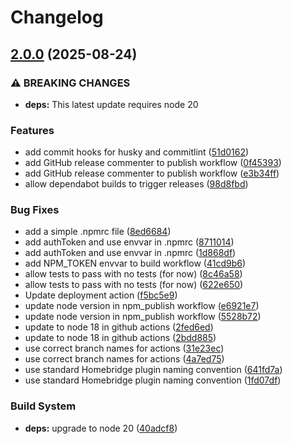 # Changelog

## [2.0.0](https://github.com/viamin/homebridge-rise-garden/compare/homebridge-rise-garden-v1.1.76...homebridge-rise-garden-v2.0.0) (2025-08-24)

### ⚠ BREAKING CHANGES

* **deps:** This latest update requires node 20

### Features

* add commit hooks for husky and commitlint ([51d0162](https://github.com/viamin/homebridge-rise-garden/commit/51d01623f471e566a0deab23174e0bec9124cbb2))
* add GitHub release commenter to publish workflow ([0f45393](https://github.com/viamin/homebridge-rise-garden/commit/0f453936e53c8029a4041ddd3d34d8b975d5a2ea))
* add GitHub release commenter to publish workflow ([e3b34ff](https://github.com/viamin/homebridge-rise-garden/commit/e3b34ffe773482b7e5ee7f7d8527427568002a83))
* allow dependabot builds to trigger releases ([98d8fbd](https://github.com/viamin/homebridge-rise-garden/commit/98d8fbd40414d5360cf2a89dba2874a58de768ed))

### Bug Fixes

* add a simple .npmrc file ([8ed6684](https://github.com/viamin/homebridge-rise-garden/commit/8ed6684463bba5948c487f2d33de9f417ca82783))
* add authToken and use envvar in .npmrc ([8711014](https://github.com/viamin/homebridge-rise-garden/commit/8711014bde45d6007b9d8aa5729ec9dbc756c7e7))
* add authToken and use envvar in .npmrc ([1d868df](https://github.com/viamin/homebridge-rise-garden/commit/1d868dfdb4ca49448248561e92eb86b02fc3179a))
* add NPM_TOKEN envvar to build workflow ([41cd9b6](https://github.com/viamin/homebridge-rise-garden/commit/41cd9b6605a3b43dd10873139ddb1809a924a26d))
* allow tests to pass with no tests (for now) ([8c46a58](https://github.com/viamin/homebridge-rise-garden/commit/8c46a58e40add97dba4c0aedf461f3af141d683a))
* allow tests to pass with no tests (for now) ([622e650](https://github.com/viamin/homebridge-rise-garden/commit/622e650873e0cb39ae43d2371ae62da700557a1e))
* Update deployment action ([f5bc5e9](https://github.com/viamin/homebridge-rise-garden/commit/f5bc5e9299ac53ea2927fc8f40ff8ff133cd28d8))
* update node version in npm_publish workflow ([e6921e7](https://github.com/viamin/homebridge-rise-garden/commit/e6921e74cb90eb74dd10a8bbd9a428da702325e8))
* update node version in npm_publish workflow ([5528b72](https://github.com/viamin/homebridge-rise-garden/commit/5528b722cbc9cc695e5da7f10c86834543b91283))
* update to node 18 in github actions ([2fed6ed](https://github.com/viamin/homebridge-rise-garden/commit/2fed6edda74e8bf59340aed2aff209b3f7a76bd5))
* update to node 18 in github actions ([2bdd885](https://github.com/viamin/homebridge-rise-garden/commit/2bdd885c5f3a013a9328d1da00a169c326d2d66c))
* use correct branch names for actions ([31e23ec](https://github.com/viamin/homebridge-rise-garden/commit/31e23ec8df5e2b94c840310c987fecf43d623212))
* use correct branch names for actions ([4a7ed75](https://github.com/viamin/homebridge-rise-garden/commit/4a7ed7586bfb875cabaef0b0d44bfb69e8e5a242))
* use standard Homebridge plugin naming convention ([641fd7a](https://github.com/viamin/homebridge-rise-garden/commit/641fd7a16830032ff3a19c4a3312cd317afae160))
* use standard Homebridge plugin naming convention ([1fd07df](https://github.com/viamin/homebridge-rise-garden/commit/1fd07df6aafd3e45401043da88200db2ae6aca20))

### Build System

* **deps:** upgrade to node 20 ([40adcf8](https://github.com/viamin/homebridge-rise-garden/commit/40adcf82ba92ad19337ac27f9d77e7eb85e8ad95))
